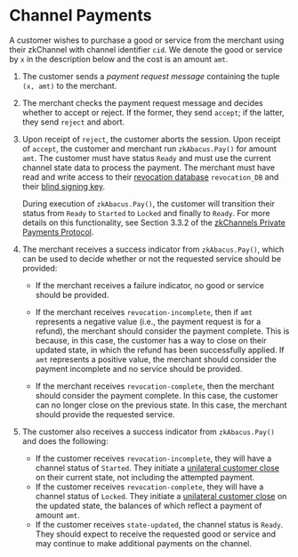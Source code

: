 # Channel Payments

A customer wishes to purchase a good or service from the merchant using their zkChannel with channel identifier `cid`. We denote the good or service by `x` in the description below and the cost is an amount `amt`.

1. The customer sends a _payment request message_ containing the tuple `(x, amt)` to the merchant.
2. The merchant checks the payment request message and decides whether to accept or reject. If the former, they send `accept`; if the latter, they send `reject` and abort.
3. Upon receipt of `reject`, the customer aborts the session. Upon receipt of `accept`, the customer and merchant run `zkAbacus.Pay()` for amount `amt`. 
The customer must have status `Ready` and must use the current channel state data to process the payment. 
The merchant must have read and write access to their [revocation database](1-setup.md#Revocation-database-initialization) `revocation_DB` and their [blind signing key](1-setup.md#Blind-signing-key-generation).

    During execution of `zkAbacus.Pay()`, the customer will transition their status from `Ready` to `Started` to `Locked` and finally to `Ready`. For more details on this functionality, see Section 3.3.2 of the 
[zkChannels Private Payments Protocol](https://github.com/boltlabs-inc/blindsigs-protocol/releases/download/ecc-review/zkchannels-protocol-spec-v3.pdf).

4. The merchant receives a success indicator from `zkAbacus.Pay()`, which can be used to decide whether or not the requested service should be provided:

    * If the merchant receives a failure indicator, no good or service should be provided.

    * If the merchant receives `revocation-incomplete`, then if `amt` represents a negative value (i.e., the payment request is for a refund), the merchant should consider the payment complete. This is because, in this case, the customer has a way to close on their updated state, in which the refund has been successfully applied. If `amt` represents a positive value, the merchant should consider the payment incomplete and no service should be provided.

	* If the merchant receives `revocation-complete`, then the merchant should consider the payment complete. In this case, the customer can no longer close on the previous state. In this case, the merchant should provide the requested service.


5. The customer also receives a success indicator from `zkAbacus.Pay()` and does the following:
    * If the customer receives `revocation-incomplete`, they will have a channel status of `Started`. They initiate a [unilateral customer close](4-channel-closure.md#unilateral-customer-close) on their current state, not including the attempted payment.
    * If the customer receives `revocation-complete`, they  will have a channel status of `Locked`. They initiate a [unilateral customer close](4-channel-closure.md#unilateral-customer-close) on the updated state, the balances of which reflect a payment of amount `amt`.
    * If the customer receives `state-updated`, the channel status is `Ready`. They should expect to receive the requested good or service and may continue to make additional payments on the channel.
